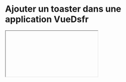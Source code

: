 # Ajouter un toaster dans une application VueDsfr

<iframe data-why>
  <tem
   title="Le titre"
   description="La description"
  />
</iframe>

